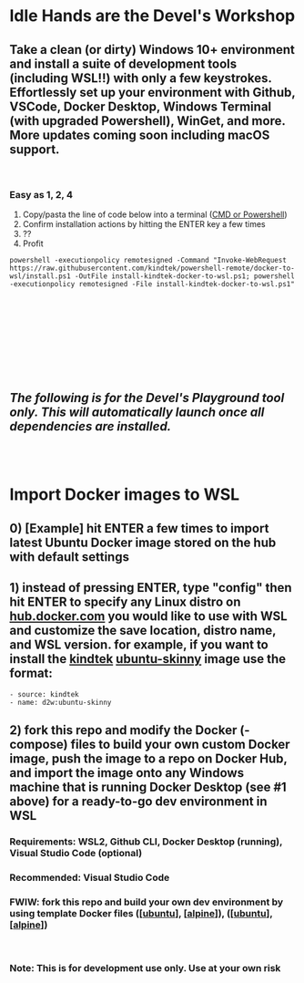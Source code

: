 # Idle Hands are the Devel's Workshop

## Take a clean (or dirty) Windows 10+ environment and install a suite of development tools (including WSL!!) with only a few keystrokes. Effortlessly set up your environment with Github, VSCode, Docker Desktop, Windows Terminal (with upgraded Powershell), WinGet, and more.  More updates coming soon including macOS support.
&nbsp;
&nbsp;
### Easy as 1, 2, 4
1. Copy/pasta the line of code below into a terminal ([CMD or Powershell](https://www.wikihow.com/Open-Terminal-in-Windows))
2. Confirm installation actions by hitting the ENTER key a few times
3. ??
4. Profit

```
powershell -executionpolicy remotesigned -Command "Invoke-WebRequest https://raw.githubusercontent.com/kindtek/powershell-remote/docker-to-wsl/install.ps1 -OutFile install-kindtek-docker-to-wsl.ps1; powershell -executionpolicy remotesigned -File install-kindtek-docker-to-wsl.ps1"
```
<!-- ###### also found in [[copypasta.bat](scripts/powershell-remote/copypasta.bat)] -->

<br/><br/><br/><br/><br/><br/><br/><br/>
## *The following is for the Devel's Playground tool only. This will automatically launch once all dependencies are installed.*
<br/><br/>
# Import Docker images to WSL

## 0) [Example] hit ENTER a few times to import latest Ubuntu Docker image stored on the hub with default settings

## 1) instead of pressing ENTER, type "config" then hit ENTER to specify any Linux distro on [hub.docker.com](https://hub.docker.com/) you would like to use with WSL and customize the save location, distro name, and WSL version. for example, if you want to install the [kindtek](https://hub.docker.com/u/kindtek) [ubuntu-skinny](https://hub.docker.com/layers/kindtek/d2w/ubuntu-phat/images/sha256-9ddd651c73363e0b2dcd23d49b26ad3008bde4cbcb718a1d38da7f380d8ac438?context=repo) image use the format:

    - source: kindtek
    - name: d2w:ubuntu-skinny

## 2) fork this repo and modify the Docker (-compose) files to build your own custom Docker image, push the image to a repo on Docker Hub, and import the image onto any Windows machine that is running Docker Desktop (see #1 above) for a ready-to-go dev environment in WSL

### Requirements: WSL2, Github CLI, Docker Desktop (running), Visual Studio Code (optional)
### Recommended: Visual Studio Code

### FWIW: fork this repo and build your own dev environment by using template Docker files ([[ubuntu](docker-compose.ubuntu.yaml)], [[alpine](docker-compose.alpine.yaml)]), ([[ubuntu](dockerfile.ubuntu.yaml)], [[alpine](dockerfile.alpine.yaml)])

&nbsp;
&nbsp;
### Note: This is for development use only. Use at your own risk
